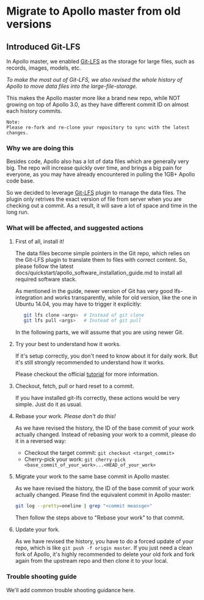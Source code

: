 # Migrate to Apollo master from old versions

## Introduced Git-LFS

In Apollo master, we enabled [Git-LFS](https://git-lfs.github.com) as the storage
for large files, such as records, images, models, etc.

*To make the most out of Git-LFS, we also revised the whole history of Apollo to
move data files into the large-file-storage.*

This makes the Apollo master more like a brand new repo, while NOT growing on top
of Apollo 3.0, as they have different commit ID on almost each history commits.

```
Note:
Please re-fork and re-clone your repository to sync with the latest changes. 
```

### Why we are doing this

Besides code, Apollo also has a lot of data files which are generally very big.
The repo will increase quickly over time, and brings a big pain for everyone, as
you may have already encountered in pulling the 1GB+ Apollo code base.

So we decided to leverage [Git-LFS](https://git-lfs.github.com) plugin to manage
the data files. The plugin only retrives the exact version of file from server
when you are checking out a commit. As a result, it will save a lot of space and
time in the long run.

### What will be affected, and suggested actions

1. First of all, install it!

   The data files become simple pointers in the Git repo, which relies on the
   Git-LFS plugin to translate them to files with correct content. So, please
   follow the latest docs/quickstart/apollo_software_installation_guide.md to
   install all required software stack.

   As mentioned in the guide, newer version of Git has very good lfs-integration
   and works transparently, while for old version, like the one in Ubuntu 14.04,
   you may have to trigger it explicitly:

   ```bash
      git lfs clone <args>  # Instead of git clone
      git lfs pull <args>   # Instead of git pull
   ```

   In the following parts, we will assume that you are using newer Git.

1. Try your best to understand how it works.

   If it's setup correctly, you don't need to know about it for daily work. But
   it's still strongly recommended to understand how it works.

   Please checkout the official
   [tutorial](https://github.com/git-lfs/git-lfs/wiki/Tutorial) for more
   information.

1. Checkout, fetch, pull or hard reset to a commit.

   If you have installed git-lfs correctly, these actions would be very simple.
   Just do it as usual.

1. Rebase your work. *Please don't do this!*

   As we have revised the history, the ID of the base commit of your work
   actually changed. Instead of rebasing your work to a commit, please do it in
   a reversed way:

   - Checkout the target commit: `git checkout <target_commit>`
   - Cherry-pick your work:
     `git cherry-pick <base_commit_of_your_work>...<HEAD_of_your_work>`

1. Migrate your work to the same base commit in Apollo master.

   As we have revised the history, the ID of the base commit of your work
   actually changed. Please find the equivalent commit in Apollo master:

   ```bash
   git log --pretty=oneline | grep "<commit meassge>"
   ```

   Then follow the steps above to "Rebase your work" to that commit.

1. Update your fork.

   As we have revised the history, you have to do a forced update of your repo,
   which is like `git push -f origin master`. If you just need a clean fork of
   Apollo, it's highly recommended to delete your old fork and fork again from
   the upstream repo and then clone it to your local.

### Trouble shooting guide

We'll add common trouble shooting guidance here.
